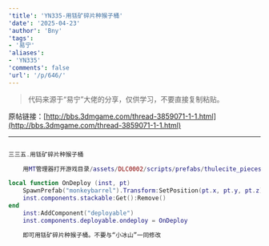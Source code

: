 ```yaml
---
'title': 'YN335-用铥矿碎片种猴子桶'
'date': '2025-04-23'
'author': 'Bny'
'tags':
- '易宁'
'aliases':
- 'YN335'
'comments': false
'url': '/p/646/'
---
```


> 代码来源于“易宁”大佬的分享，仅供学习，不要直接复制粘贴。

原帖链接：[http://bbs.3dmgame.com/thread-3859071-1-1.html](http://bbs.3dmgame.com/thread-3859071-1-1.html)

---

```lua  

三三五.用铥矿碎片种猴子桶

	用MT管理器打开游戏目录/assets/DLC0002/scripts/prefabs/thulecite_pieces.lua文件，在inst:AddComponent("inspectable")的下一行插入以下内容：

local function OnDeploy (inst, pt)
	SpawnPrefab("monkeybarrel").Transform:SetPosition(pt.x, pt.y, pt.z)
	inst.components.stackable:Get():Remove()
end
	inst:AddComponent("deployable")
	inst.components.deployable.ondeploy = OnDeploy

	即可用铥矿碎片种猴子桶。不要与“小冰山”一同修改

```  

